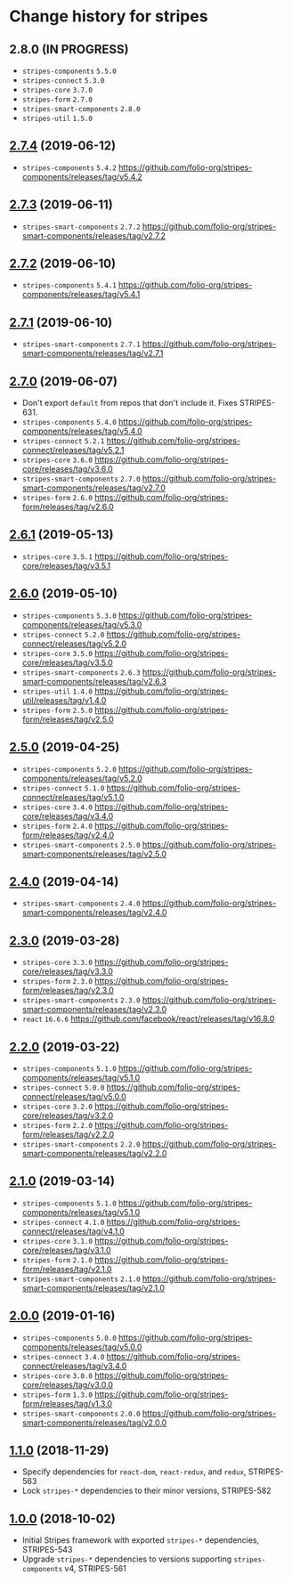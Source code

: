 # Change history for stripes

## 2.8.0 (IN PROGRESS)

* `stripes-components` `5.5.0`
* `stripes-connect` `5.3.0`
* `stripes-core` `3.7.0`
* `stripes-form` `2.7.0`
* `stripes-smart-components` `2.8.0`
* `stripes-util` `1.5.0`

## [2.7.4](https://github.com/folio-org/stripes/tree/v2.7.4) (2019-06-12)

* `stripes-components` `5.4.2` https://github.com/folio-org/stripes-components/releases/tag/v5.4.2

## [2.7.3](https://github.com/folio-org/stripes/tree/v2.7.3) (2019-06-11)

* `stripes-smart-components` `2.7.2` https://github.com/folio-org/stripes-smart-components/releases/tag/v2.7.2

## [2.7.2](https://github.com/folio-org/stripes/tree/v2.7.2) (2019-06-10)

* `stripes-components` `5.4.1` https://github.com/folio-org/stripes-components/releases/tag/v5.4.1

## [2.7.1](https://github.com/folio-org/stripes/tree/v2.7.1) (2019-06-10)

* `stripes-smart-components` `2.7.1` https://github.com/folio-org/stripes-smart-components/releases/tag/v2.7.1

## [2.7.0](https://github.com/folio-org/stripes/tree/v2.7.0) (2019-06-07)

* Don't export `default` from repos that don't include it. Fixes STRIPES-631.
* `stripes-components` `5.4.0` https://github.com/folio-org/stripes-components/releases/tag/v5.4.0
* `stripes-connect` `5.2.1` https://github.com/folio-org/stripes-connect/releases/tag/v5.2.1
* `stripes-core` `3.6.0` https://github.com/folio-org/stripes-core/releases/tag/v3.6.0
* `stripes-smart-components` `2.7.0` https://github.com/folio-org/stripes-smart-components/releases/tag/v2.7.0
* `stripes-form` `2.6.0` https://github.com/folio-org/stripes-form/releases/tag/v2.6.0

## [2.6.1](https://github.com/folio-org/stripes/tree/v2.6.1) (2019-05-13)

* `stripes-core` `3.5.1` https://github.com/folio-org/stripes-core/releases/tag/v3.5.1

## [2.6.0](https://github.com/folio-org/stripes/tree/v2.6.0) (2019-05-10)

* `stripes-components` `5.3.0` https://github.com/folio-org/stripes-components/releases/tag/v5.3.0
* `stripes-connect` `5.2.0` https://github.com/folio-org/stripes-connect/releases/tag/v5.2.0
* `stripes-core` `3.5.0` https://github.com/folio-org/stripes-core/releases/tag/v3.5.0
* `stripes-smart-components` `2.6.3` https://github.com/folio-org/stripes-smart-components/releases/tag/v2.6.3
* `stripes-util` `1.4.0` https://github.com/folio-org/stripes-util/releases/tag/v1.4.0
* `stripes-form` `2.5.0` https://github.com/folio-org/stripes-form/releases/tag/v2.5.0

## [2.5.0](https://github.com/folio-org/stripes/tree/v2.5.0) (2019-04-25)

* `stripes-components` `5.2.0` https://github.com/folio-org/stripes-components/releases/tag/v5.2.0
* `stripes-connect` `5.1.0` https://github.com/folio-org/stripes-connect/releases/tag/v5.1.0
* `stripes-core` `3.4.0` https://github.com/folio-org/stripes-core/releases/tag/v3.4.0
* `stripes-form` `2.4.0` https://github.com/folio-org/stripes-form/releases/tag/v2.4.0
* `stripes-smart-components` `2.5.0` https://github.com/folio-org/stripes-smart-components/releases/tag/v2.5.0

## [2.4.0](https://github.com/folio-org/stripes/tree/v2.4.0) (2019-04-14)

* `stripes-smart-components` `2.4.0` https://github.com/folio-org/stripes-smart-components/releases/tag/v2.4.0

## [2.3.0](https://github.com/folio-org/stripes/tree/v2.3.0) (2019-03-28)

* `stripes-core` `3.3.0` https://github.com/folio-org/stripes-core/releases/tag/v3.3.0
* `stripes-form` `2.3.0` https://github.com/folio-org/stripes-form/releases/tag/v2.3.0
* `stripes-smart-components` `2.3.0` https://github.com/folio-org/stripes-smart-components/releases/tag/v2.3.0
* `react` `16.6.6` https://github.com/facebook/react/releases/tag/v16.8.0

## [2.2.0](https://github.com/folio-org/stripes/tree/v2.2.0) (2019-03-22)

* `stripes-components` `5.1.0` https://github.com/folio-org/stripes-components/releases/tag/v5.1.0
* `stripes-connect` `5.0.0` https://github.com/folio-org/stripes-connect/releases/tag/v5.0.0
* `stripes-core` `3.2.0` https://github.com/folio-org/stripes-core/releases/tag/v3.2.0
* `stripes-form` `2.2.0` https://github.com/folio-org/stripes-form/releases/tag/v2.2.0
* `stripes-smart-components` `2.2.0` https://github.com/folio-org/stripes-smart-components/releases/tag/v2.2.0

## [2.1.0](https://github.com/folio-org/stripes/tree/v2.1.0) (2019-03-14)

* `stripes-components` `5.1.0` https://github.com/folio-org/stripes-components/releases/tag/v5.1.0
* `stripes-connect` `4.1.0` https://github.com/folio-org/stripes-connect/releases/tag/v4.1.0
* `stripes-core` `3.1.0` https://github.com/folio-org/stripes-core/releases/tag/v3.1.0
* `stripes-form` `2.1.0` https://github.com/folio-org/stripes-form/releases/tag/v2.1.0
* `stripes-smart-components` `2.1.0` https://github.com/folio-org/stripes-smart-components/releases/tag/v2.1.0

## [2.0.0](https://github.com/folio-org/stripes/tree/v2.0.0) (2019-01-16)
* `stripes-components` `5.0.0` https://github.com/folio-org/stripes-components/releases/tag/v5.0.0
* `stripes-connect` `3.4.0` https://github.com/folio-org/stripes-connect/releases/tag/v3.4.0
* `stripes-core` `3.0.0` https://github.com/folio-org/stripes-core/releases/tag/v3.0.0
* `stripes-form` `1.3.0` https://github.com/folio-org/stripes-form/releases/tag/v1.3.0
* `stripes-smart-components` `2.0.0` https://github.com/folio-org/stripes-smart-components/releases/tag/v2.0.0

## [1.1.0](https://github.com/folio-org/stripes/tree/v1.1.0) (2018-11-29)
* Specify dependencies for `react-dom`, `react-redux`, and `redux`, STRIPES-563
* Lock `stripes-*` dependencies to their minor versions, STRIPES-582

## [1.0.0](https://github.com/folio-org/stripes/tree/v1.0.0) (2018-10-02)
* Initial Stripes framework with exported `stripes-*` dependencies, STRIPES-543
* Upgrade `stripes-*` dependencies to versions supporting `stripes-components` v4, STRIPES-561
